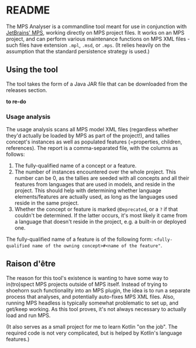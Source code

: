 # README

The MPS Analyser is a commandline tool meant for use in conjunction with [JetBrains' MPS](https://www.jetbrains.com/mps/), working directly on MPS project files.
It works on an MPS project, and can perform various maintenance functions on MPS XML files - such files have extension `.mpl`, `.msd`, or `.mps`.
(It relies heavily on the assumption that the standard persistence strategy is used.)


## Using the tool

The tool takes the form of a Java JAR file that can be downloaded from the releases section.

**to re-do**


### Usage analysis

The usage analysis scans all MPS model XML files (regardless whether they'd actually be loaded by MPS as part of the project!), and tallies concept's instances as well as populated features (=properties, children, references).
The report is a comma-separated file, with the columns as follows:

1. The fully-qualified name of a concept or a feature.
2. The number of instances encountered over the whole project.
    This number can be 0, as the tallies are seeded with all concepts and all their features from languages that are used in models, and reside in the project.
    This should help with determining whether language elements/features are actually used, as long as the languages used reside in the same project.
3. Whether the concept or feature is marked `@Deprecated`, or a `?` if that couldn't be determined.
    If the latter occurs, it's most likely it came from a language that doesn't reside in the project, e.g. a built-in or deployed one.

The fully-qualified name of a feature is of the following form: `<fully-qualified name of the owning concept>#<name of the feature"`.


## Raison d'être

The reason for this tool's existence is wanting to have some way to in(tro)spect MPS projects outside of MPS itself.
Instead of trying to shoehorn such functionality into an MPS plugin, the idea is to run a separate process that analyses, and potentially auto-fixes MPS XML files.
Also, running MPS headless is typically somewhat problematic to set up, and get/keep working.
As this tool proves, it's not always necessary to actually load and run MPS.

(It also serves as a small project for me to learn Kotlin "on the job".
The required code is not very complicated, but is helped by Kotlin's language features.)

